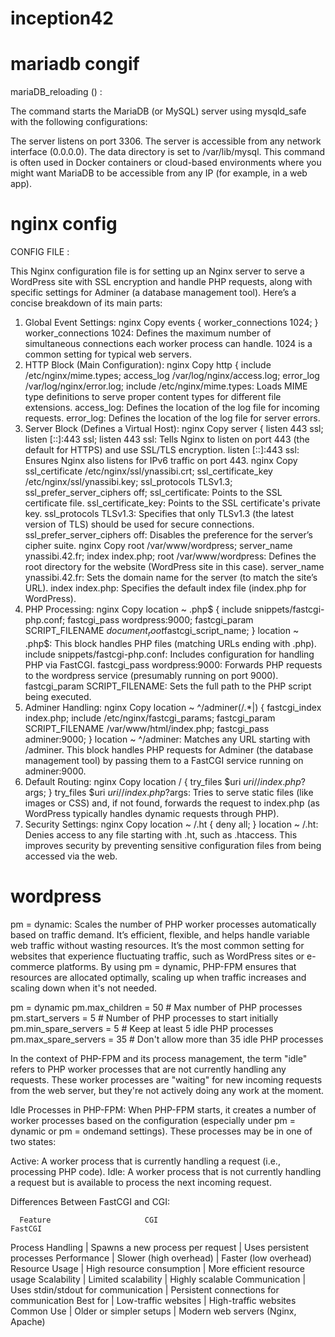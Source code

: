 # inception42
# mariadb congif 

mariaDB_reloading () : 

The command starts the MariaDB (or MySQL) server using mysqld_safe with the following configurations:

The server listens on port 3306.
The server is accessible from any network interface (0.0.0.0).
The data directory is set to /var/lib/mysql.
This command is often used in Docker containers or cloud-based environments where you might want MariaDB to be accessible from any IP (for example, in a web app).

# nginx config 

CONFIG FILE :

This Nginx configuration file is for setting up an Nginx server to serve a WordPress site with SSL encryption and handle PHP requests, along with specific settings for Adminer (a database management tool). Here’s a concise breakdown of its main parts:

1. Global Event Settings:
nginx
Copy
events {
    worker_connections 1024;
}
worker_connections 1024: Defines the maximum number of simultaneous connections each worker process can handle. 1024 is a common setting for typical web servers.
2. HTTP Block (Main Configuration):
nginx
Copy
http {
    include /etc/nginx/mime.types;
    access_log /var/log/nginx/access.log;
    error_log /var/log/nginx/error.log;
include /etc/nginx/mime.types: Loads MIME type definitions to serve proper content types for different file extensions.
access_log: Defines the location of the log file for incoming requests.
error_log: Defines the location of the log file for server errors.
3. Server Block (Defines a Virtual Host):
nginx
Copy
server {
    listen 443 ssl;
    listen [::]:443 ssl;
listen 443 ssl: Tells Nginx to listen on port 443 (the default for HTTPS) and use SSL/TLS encryption.
listen [::]:443 ssl: Ensures Nginx also listens for IPv6 traffic on port 443.
nginx
Copy
ssl_certificate  /etc/nginx/ssl/ynassibi.crt;
ssl_certificate_key /etc/nginx/ssl/ynassibi.key;
ssl_protocols TLSv1.3;
ssl_prefer_server_ciphers off;
ssl_certificate: Points to the SSL certificate file.
ssl_certificate_key: Points to the SSL certificate's private key.
ssl_protocols TLSv1.3: Specifies that only TLSv1.3 (the latest version of TLS) should be used for secure connections.
ssl_prefer_server_ciphers off: Disables the preference for the server’s cipher suite.
nginx
Copy
root /var/www/wordpress;
server_name ynassibi.42.fr;
index index.php;
root /var/www/wordpress: Defines the root directory for the website (WordPress site in this case).
server_name ynassibi.42.fr: Sets the domain name for the server (to match the site’s URL).
index index.php: Specifies the default index file (index.php for WordPress).
4. PHP Processing:
nginx
Copy
location ~ \.php$ {
    include snippets/fastcgi-php.conf;
    fastcgi_pass wordpress:9000;
    fastcgi_param SCRIPT_FILENAME $document_root$fastcgi_script_name;
}
location ~ .php$: This block handles PHP files (matching URLs ending with .php).
include snippets/fastcgi-php.conf: Includes configuration for handling PHP via FastCGI.
fastcgi_pass wordpress:9000: Forwards PHP requests to the wordpress service (presumably running on port 9000).
fastcgi_param SCRIPT_FILENAME: Sets the full path to the PHP script being executed.
5. Adminer Handling:
nginx
Copy
location ~ ^/adminer(/.*$|$) {
    fastcgi_index index.php;
    include /etc/nginx/fastcgi_params;
    fastcgi_param SCRIPT_FILENAME /var/www/html/index.php;
    fastcgi_pass adminer:9000;
}
location ~ ^/adminer: Matches any URL starting with /adminer.
This block handles PHP requests for Adminer (the database management tool) by passing them to a FastCGI service running on adminer:9000.
6. Default Routing:
nginx
Copy
location / {
    try_files $uri $uri/ /index.php?$args;
}
try_files $uri $uri/ /index.php?$args: Tries to serve static files (like images or CSS) and, if not found, forwards the request to index.php (as WordPress typically handles dynamic requests through PHP).
7. Security Settings:
nginx
Copy
location ~ /\.ht {
    deny all;
}
location ~ /.ht: Denies access to any file starting with .ht, such as .htaccess. This improves security by preventing sensitive configuration files from being accessed via the web.

# wordpress
pm = dynamic: Scales the number of PHP worker processes automatically based on traffic demand. It’s efficient, flexible, and helps handle variable web traffic without wasting resources.
It’s the most common setting for websites that experience fluctuating traffic, such as WordPress sites or e-commerce platforms.
By using pm = dynamic, PHP-FPM ensures that resources are allocated optimally, scaling up when traffic increases and scaling down when it's not needed.

pm = dynamic
pm.max_children = 50          # Max number of PHP processes
pm.start_servers = 5          # Number of PHP processes to start initially
pm.min_spare_servers = 5      # Keep at least 5 idle PHP processes
pm.max_spare_servers = 35     # Don't allow more than 35 idle PHP processes


In the context of PHP-FPM and its process management, the term "idle" refers to PHP worker processes that are not currently handling any requests. These worker processes are "waiting" for new incoming requests from the web server, but they're not actively doing any work at the moment.

Idle Processes in PHP-FPM:
When PHP-FPM starts, it creates a number of worker processes based on the configuration (especially under pm = dynamic or pm = ondemand settings). These processes may be in one of two states:

Active: A worker process that is currently handling a request (i.e., processing PHP code).
Idle: A worker process that is not currently handling a request but is available to process the next incoming request.

Differences Between FastCGI and CGI:

      Feature                     CGI                                 FastCGI

Process Handling  | Spawns a new process per request     |    Uses persistent processes
Performance	      | Slower (high overhead)	             |    Faster (low overhead)
Resource Usage	  | High resource consumption	         |    More efficient resource usage
Scalability	      | Limited scalability                  |    Highly scalable
Communication	  | Uses stdin/stdout for communication	 |    Persistent connections for communication
Best for	      | Low-traffic websites	             |    High-traffic websites
Common Use	      | Older or simpler setups	             |    Modern web servers (Nginx, Apache)
